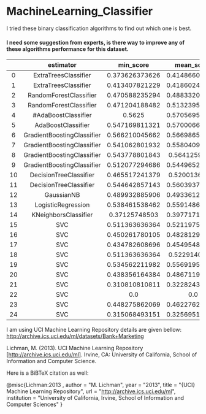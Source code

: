 # MachineLearning_Classifier
I tried these binary classification algorithms to find out which one is best.   
#### I need some suggestion from experts, is there way to improve any of these algorithms performance for this dataset.

|    |         estimator          |   min_score    |   mean_score   |   max_score    |     std_score     | C  | criterion | gamma  |  kernel | learning_rate |   metric  | n_estimators | n_neighbors | p | random_state |
|   :---: |         :---:          |   :---:    |   :---:   |   :---:    |     :---:     | :---:  | :---: | :---:  |  :---: | :---: |   :---:  | :---: | :---: | :---: | :---: |
| 0  |    ExtraTreesClassifier    | 0.373626373626 | 0.414866080211 | 0.447058823529 |  0.0306536222216  |    |           |        |         |               |           |      16      |             |   |              |
| 1  |    ExtraTreesClassifier    | 0.413407821229 | 0.418602492339 | 0.425287356322 |  0.0049629523878  |    |           |        |         |               |           |      32      |             |   |              |
| 2  |   RandomForestClassifier   | 0.470588235294 | 0.488332057472 | 0.522613065327 |  0.0242453379376  |    |           |        |         |               |           |      16      |             |   |              |
| 3  |   RandomForestClassifier   | 0.471204188482 | 0.513239586163 | 0.580952380952 |  0.0483436516297  |    |           |        |         |               |           |      32      |             |   |              |
| 4  |     #AdaBoostClassifier     |     0.5625     | 0.570569562017 | 0.584615384615 |  0.0099685949219  |    |           |        |         |               |           |      16#      |             |   |              |
| 5  |     AdaBoostClassifier     | 0.547169811321 | 0.570006638746 | 0.587628865979 |  0.0169239045404  |    |           |        |         |               |           |      32      |             |   |              |
| 6  | GradientBoostingClassifier | 0.566210045662 | 0.566986532812 | 0.567441860465 | 0.000551784676399 |    |           |        |         |      0.8      |           |      16      |             |   |              |
| 7  | GradientBoostingClassifier | 0.541062801932 | 0.558040908155 | 0.578947368421 |  0.0157137746075  |    |           |        |         |      0.8      |           |      32      |             |   |              |
| 8  | GradientBoostingClassifier | 0.543778801843 | 0.56412594522  | 0.579710144928 |  0.0150505720435  |    |           |        |         |      1.0      |           |      16      |             |   |              |
| 9  | GradientBoostingClassifier | 0.512077294686 | 0.544965217599 | 0.579831932773 |  0.0276960822703  |    |           |        |         |      1.0      |           |      32      |             |   |              |
| 10 |   DecisionTreeClassifier   | 0.465517241379 | 0.52001361551  | 0.56652360515  |  0.0416205729055  |    |  entropy  |        |         |               |           |              |             |   |      0       |
| 11 |   DecisionTreeClassifier   | 0.544642857143 | 0.560393772894 |     0.575      |  0.0124196555154  |    |    gini   |        |         |               |           |              |             |   |      0       |
| 12 |         GaussianNB         | 0.489932885906 | 0.493361224905 | 0.496644295302 |  0.00274184624478 |    |           |        |         |               |           |              |             |   |              |
| 13 |     LogisticRegression     | 0.538461538462 | 0.559148627877 | 0.592592592593 |  0.0238690337173  |    |           |        |         |               |           |              |             |   |      0       |
| 14 |    KNeighborsClassifier    | 0.37125748503  | 0.397717146024 | 0.415300546448 |  0.0190444885473  |    |           |        |         |               | minkowski |              |      5      | 2 |              |
| 15 |            SVC             | 0.511363636364 | 0.521197574649 | 0.538860103627 |  0.0125160976921  | 1  |           |        |  linear |               |           |              |             |   |      0       |
| 16 |            SVC             | 0.450261780105 | 0.482812928956 | 0.513966480447 |  0.0260261044621  | 1  |           |        |   poly  |               |           |              |             |   |      0       |
| 17 |            SVC             | 0.434782608696 | 0.454954803814 | 0.478468899522 |  0.0179907240208  | 1  |           |        | sigmoid |               |           |              |             |   |      0       |
| 18 |            SVC             | 0.511363636364 | 0.52291408617  | 0.538860103627 |  0.0116477376694  | 10 |           |        |  linear |               |           |              |             |   |      0       |
| 19 |            SVC             | 0.534562211982 | 0.556919597726 | 0.568888888889 |  0.0158222326417  | 10 |           |        |   poly  |               |           |              |             |   |      0       |
| 20 |            SVC             | 0.438356164384 | 0.486711928776 | 0.515555555556 |  0.0344042549212  | 10 |           |        | sigmoid |               |           |              |             |   |      0       |
| 21 |            SVC             | 0.310810810811 | 0.322824382824 | 0.337662337662 |  0.0111425304522  | 1  |           | 0.001  |   rbf   |               |           |              |             |   |      0       |
| 22 |            SVC             |      0.0       |      0.0       |      0.0       |        0.0        | 1  |           | 0.0001 |   rbf   |               |           |              |             |   |      0       |
| 23 |            SVC             | 0.448275862069 | 0.462276205921 | 0.475138121547 |  0.0109959768456  | 10 |           | 0.001  |   rbf   |               |           |              |             |   |      0       |
| 24 |            SVC             | 0.315068493151 | 0.325695141734 | 0.339869281046 |  0.0104309887004  | 10 |           | 0.0001 |   rbf   |               |           |              |             |   |      0       |

I am using UCI Machine Learning Repository details are given bellow:
http://archive.ics.uci.edu/ml/datasets/Bank+Marketing

Lichman, M. (2013). UCI Machine Learning Repository [http://archive.ics.uci.edu/ml]. Irvine, CA: University of California, School of Information and Computer Science.

Here is a BiBTeX citation as well:

@misc{Lichman:2013 ,
author = "M. Lichman",
year = "2013",
title = "{UCI} Machine Learning Repository",
url = "http://archive.ics.uci.edu/ml",
institution = "University of California, Irvine, School of Information and Computer Sciences" }

